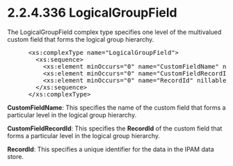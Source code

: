 <html dir="LTR" xmlns:mshelp="http://msdn.microsoft.com/mshelp" xmlns:ddue="http://ddue.schemas.microsoft.com/authoring/2003/5" xmlns:xlink="http://www.w3.org/1999/xlink" xmlns:tool="http://www.microsoft.com/tooltip">
 <body>
 <div id="header">
 <h1 class="heading">2.2.4.336 LogicalGroupField</h1>
 </div>
 <div id="mainSection">
 <div id="mainBody">
 <div id="allHistory" class="saveHistory"></div>
 <div id="sectionSection0" class="section" name="collapseableSection">
 

<p>The LogicalGroupField complex type specifies one level of
the multivalued custom field that forms the logical group hierarchy.</p>

<dl>
<dd>
<div><pre> &lt;xs:complexType name=&quot;LogicalGroupField&quot;&gt;
   &lt;xs:sequence&gt;
     &lt;xs:element minOccurs=&quot;0&quot; name=&quot;CustomFieldName&quot; nillable=&quot;true&quot; type=&quot;xsd:string&quot; /&gt;
     &lt;xs:element minOccurs=&quot;0&quot; name=&quot;CustomFieldRecordId&quot; nillable=&quot;true&quot; type=&quot;xsd:long&quot; /&gt;
     &lt;xs:element minOccurs=&quot;0&quot; name=&quot;RecordId&quot; nillable=&quot;true&quot; type=&quot;xsd:long&quot; /&gt;
   &lt;/xs:sequence&gt;
 &lt;/xs:complexType&gt;
</pre></div>
</dd></dl>

<p><b>CustomFieldName</b>: This specifies the name of
the custom field that forms a particular level in the logical group hierarchy.</p>

<p><b>CustomFieldRecordId</b>: This specifies the <b>RecordId</b>
of the custom field that forms a particular level in the logical group
hierarchy.</p>

<p><b>RecordId</b>: This specifies a unique identifier
for the data in the IPAM data store.</p>


 </div>
 </div>
 </div>
 </body>
</html>